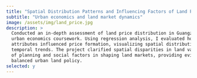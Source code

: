 ```yaml
---
title: "Spatial Distribution Patterns and Influencing Factors of Land Price in Guangzhou"
subtitle: "Urban economics and land market dynamics"
image: /assets/img/land_price.jpg
description: >
  Conducted an in-depth assessment of land price distribution in Guangzhou as part of
  urban economics coursework. Using regression analysis, I evaluated how natural and social 
  attributes influenced price formation, visualizing spatial distribution patterns and 
  temporal trends. The project clarified spatial disparities in land valuation and the role 
  of planning and social factors in shaping land markets, providing evidence for more 
  balanced urban land policy.
selected: y
---
```

